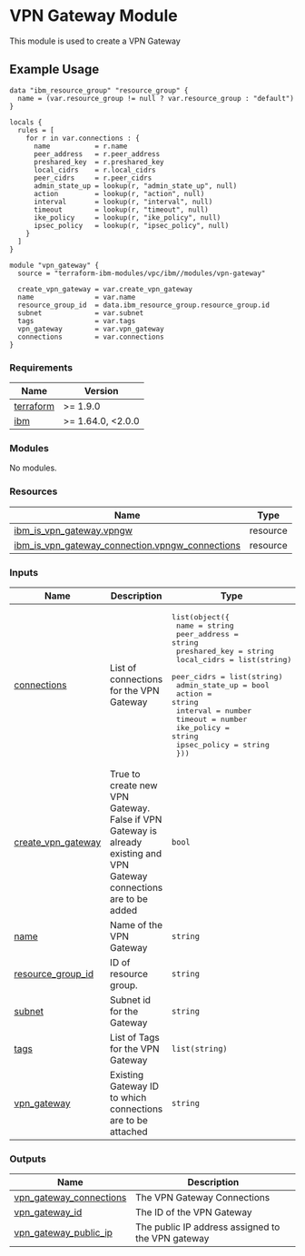 # VPN Gateway Module

This module is used to create a VPN Gateway

## Example Usage
```
data "ibm_resource_group" "resource_group" {
  name = (var.resource_group != null ? var.resource_group : "default")
}

locals {
  rules = [
    for r in var.connections : {
      name           = r.name
      peer_address   = r.peer_address
      preshared_key  = r.preshared_key
      local_cidrs    = r.local_cidrs
      peer_cidrs     = r.peer_cidrs
      admin_state_up = lookup(r, "admin_state_up", null)
      action         = lookup(r, "action", null)
      interval       = lookup(r, "interval", null)
      timeout        = lookup(r, "timeout", null)
      ike_policy     = lookup(r, "ike_policy", null)
      ipsec_policy   = lookup(r, "ipsec_policy", null)
    }
  ]
}

module "vpn_gateway" {
  source = "terraform-ibm-modules/vpc/ibm//modules/vpn-gateway"

  create_vpn_gateway = var.create_vpn_gateway
  name               = var.name
  resource_group_id  = data.ibm_resource_group.resource_group.id
  subnet             = var.subnet
  tags               = var.tags
  vpn_gateway        = var.vpn_gateway
  connections        = var.connections
}
```

<!-- BEGINNING OF PRE-COMMIT-TERRAFORM DOCS HOOK -->
### Requirements

| Name | Version |
|------|---------|
| <a name="requirement_terraform"></a> [terraform](#requirement\_terraform) | >= 1.9.0 |
| <a name="requirement_ibm"></a> [ibm](#requirement\_ibm) | >= 1.64.0, <2.0.0 |

### Modules

No modules.

### Resources

| Name | Type |
|------|------|
| [ibm_is_vpn_gateway.vpngw](https://registry.terraform.io/providers/IBM-Cloud/ibm/latest/docs/resources/is_vpn_gateway) | resource |
| [ibm_is_vpn_gateway_connection.vpngw_connections](https://registry.terraform.io/providers/IBM-Cloud/ibm/latest/docs/resources/is_vpn_gateway_connection) | resource |

### Inputs

| Name | Description | Type | Default | Required |
|------|-------------|------|---------|:--------:|
| <a name="input_connections"></a> [connections](#input\_connections) | List of connections for the VPN Gateway | <pre>list(object({<br/>    name           = string<br/>    peer_address   = string<br/>    preshared_key  = string<br/>    local_cidrs    = list(string)<br/>    peer_cidrs     = list(string)<br/>    admin_state_up = bool<br/>    action         = string<br/>    interval       = number<br/>    timeout        = number<br/>    ike_policy     = string<br/>    ipsec_policy   = string<br/>  }))</pre> | `[]` | no |
| <a name="input_create_vpn_gateway"></a> [create\_vpn\_gateway](#input\_create\_vpn\_gateway) | True to create new VPN Gateway. False if VPN Gateway is already existing and VPN Gateway connections are to be added | `bool` | n/a | yes |
| <a name="input_name"></a> [name](#input\_name) | Name of the VPN Gateway | `string` | `null` | no |
| <a name="input_resource_group_id"></a> [resource\_group\_id](#input\_resource\_group\_id) | ID of resource group. | `string` | `null` | no |
| <a name="input_subnet"></a> [subnet](#input\_subnet) | Subnet id for the Gateway | `string` | `null` | no |
| <a name="input_tags"></a> [tags](#input\_tags) | List of Tags for the VPN Gateway | `list(string)` | `[]` | no |
| <a name="input_vpn_gateway"></a> [vpn\_gateway](#input\_vpn\_gateway) | Existing Gateway ID to which connections are to be attached | `string` | `null` | no |

### Outputs

| Name | Description |
|------|-------------|
| <a name="output_vpn_gateway_connections"></a> [vpn\_gateway\_connections](#output\_vpn\_gateway\_connections) | The VPN Gateway Connections |
| <a name="output_vpn_gateway_id"></a> [vpn\_gateway\_id](#output\_vpn\_gateway\_id) | The ID of the VPN Gateway |
| <a name="output_vpn_gateway_public_ip"></a> [vpn\_gateway\_public\_ip](#output\_vpn\_gateway\_public\_ip) | The public IP address assigned to the VPN gateway |
<!-- END OF PRE-COMMIT-TERRAFORM DOCS HOOK -->
